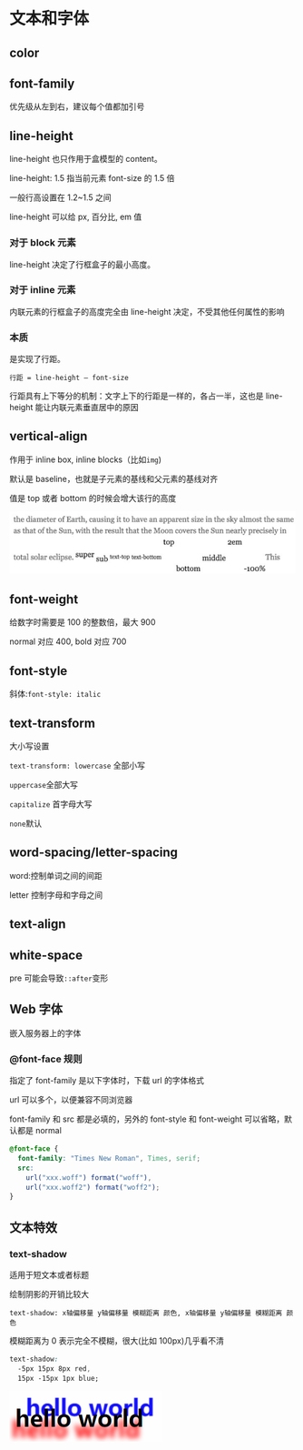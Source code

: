 # 文本和字体

## color

## font-family

优先级从左到右，建议每个值都加引号

## line-height

line-height 也只作用于盒模型的 content。

line-height: 1.5 指当前元素 font-size 的 1.5 倍

一般行高设置在 1.2\~1.5 之间

line-height 可以给 px, 百分比, em 值

### 对于 block 元素

line-height 决定了行框盒子的最小高度。

### 对于 inline 元素

内联元素的行框盒子的高度完全由 line-height 决定，不受其他任何属性的影响

### 本质

是实现了行距。

`行距 = line-height — font-size`

行距具有上下等分的机制：文字上下的行距是一样的，各占一半，这也是 line-height 能让内联元素垂直居中的原因

## vertical-align

作用于 inline box, inline blocks（比如`img`)

默认是 baseline，也就是子元素的基线和父元素的基线对齐

值是 top 或者 bottom 的时候会增大该行的高度

![不同vertical-align](../images/d302fbf2622fdbb4bfdbc678a824b822.png)

## font-weight

给数字时需要是 100 的整数倍，最大 900

normal 对应 400, bold 对应 700

## font-style

斜体:`font-style: italic`

## text-transform

大小写设置

`text-transform: lowercase` 全部小写

`uppercase`全部大写

`capitalize` 首字母大写

`none`默认

## word-spacing/letter-spacing

word:控制单词之间的间距

letter 控制字母和字母之间

## text-align

## white-space

pre 可能会导致`::after`变形

## Web 字体

嵌入服务器上的字体

### @font-face 规则

指定了 font-family 是以下字体时，下载 url 的字体格式

url 可以多个，以便兼容不同浏览器

font-family 和 src 都是必填的，另外的 font-style 和 font-weight 可以省略，默认都是 normal

```css
@font-face {
  font-family: "Times New Roman", Times, serif;
  src:
    url("xxx.woff") format("woff"),
    url("xxx.woff2") format("woff2");
}
```

## 文本特效

### text-shadow

适用于短文本或者标题

绘制阴影的开销比较大

`text-shadow: x轴偏移量 y轴偏移量 模糊距离 颜色, x轴偏移量 y轴偏移量 模糊距离 颜色`

模糊距离为 0 表示完全不模糊，很大(比如 100px)几乎看不清

```css
text-shadow:
  -5px 15px 8px red,
  15px -15px 1px blue;
```

![效果图](../images/7341416679dd659226e7e222a56d7eaa.png)

